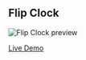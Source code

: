 ## Flip Clock

![Flip Clock preview](http://i.imgur.com/eigE2iA.gif)

[Live Demo](https://bojandevic.github.io/flip-clock/)
